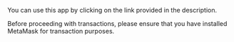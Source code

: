 You can use this app by clicking on the link provided in the description.

Before proceeding with transactions, please ensure that you have installed MetaMask for transaction purposes.
